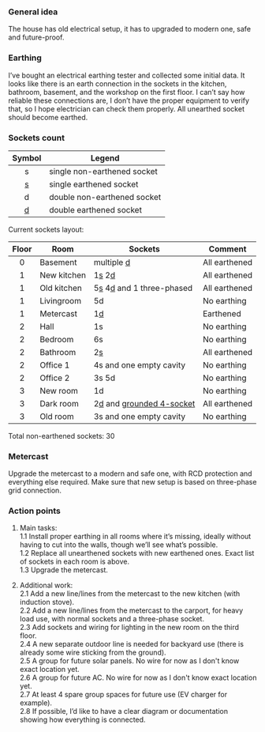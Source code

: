 ### General idea
The house has old electrical setup, it has to upgraded to modern one, safe and future-proof.

### Earthing
I’ve bought an electrical earthing tester and collected some initial data. It looks like there is an earth connection in the sockets in the kitchen, bathroom, basement, and the workshop on the first floor. I can’t say how reliable these connections are, I don’t have the proper equipment to verify that, so I hope electrician can check them properly. All unearthed socket should become earthed.

### Sockets count

| Symbol | Legend |
|:------:|--------|
| s      | single non-earthened socket |  
| <ins>s</ins>      | single earthened socket     | 
| d      | double non-earthened socket | 
| <ins>d</ins>      | double earthened socket     | 

Current sockets layout:  

| Floor | Room        | Sockets                      |  Comment         |
|:-----:|-------------|------------------------------|------------------|
| 0     | Basement    | multiple <ins>d</ins>        | All earthened    |
| 1     | New kitchen | 1<ins>s</ins> 2<ins>d</ins>  | All earthened    |
| 1     | Old kitchen | 5<ins>s</ins> 4<ins>d</ins> and 1 three-phased | All earthened    |
| 1     | Livingroom  | 5d                           | No earthing      |
| 1     | Metercast   | 1<ins>d</ins>                | Earthened        |
| 2     | Hall        | 1s                           | No earthing      |
| 2     | Bedroom     | 6s                           | No earthing      |
| 2     | Bathroom    | 2<ins>s</ins>                | All earthened    |
| 2     | Office 1    | 4s and one empty cavity      | No earthing      |
| 2     | Office 2    | 3s 5d                        | No earthing      |
| 3     | New room    | 1d                           | No earthing      |
| 3     | Dark room   | 2<ins>d</ins> and <ins>grounded 4-socket</ins> | All earthened    |
| 3     | Old room    | 3s and one empty cavity      | No earthing      |

Total non-earthened sockets: 30  

### Metercast
Upgrade the metercast to a modern and safe one, with RCD protection and everything else required.
Make sure that new setup is based on three-phase grid connection.

### Action points
1. Main tasks:  
   1.1 Install proper earthing in all rooms where it’s missing, ideally without having to cut into the walls, though we’ll see what’s possible.  
   1.2 Replace all unearthened sockets with new earthened ones. Exact list of sockets in each room is above.  
   1.3 Upgrade the metercast.  

2. Additional work:  
   2.1 Add a new line/lines from the metercast to the new kitchen (with induction stove).  
   2.2 Add a new line/lines from the metercast to the carport, for heavy load use, with normal sockets and a three-phase socket.  
   2.3 Add sockets and wiring for lighting in the new room on the third floor.  
   2.4 A new separate outdoor line is needed for backyard use (there is already some wire sticking from the ground).  
   2.5 A group for future solar panels. No wire for now as I don't know exact location yet.  
   2.6 A group for future AC. No wire for now as I don't know exact location yet.  
   2.7 At least 4 spare group spaces for future use (EV charger for example).  
   2.8 If possible, I’d like to have a clear diagram or documentation showing how everything is connected.  
